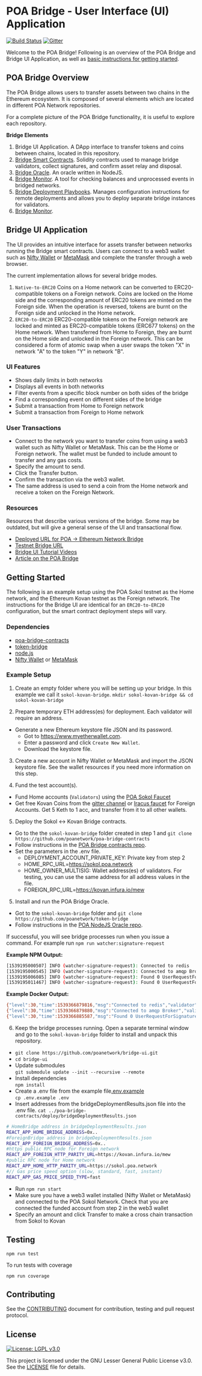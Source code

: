 # POA Bridge - User Interface (UI) Application

[![Build Status](https://travis-ci.org/patitonar/bridge-ui.svg?branch=master)](https://travis-ci.org/patitonar/bridge-ui)
[![Gitter](https://badges.gitter.im/poanetwork/poa-bridge.svg)](https://gitter.im/poanetwork/poa-bridge?utm_source=badge&utm_medium=badge&utm_campaign=pr-badge&utm_content=badge)


Welcome to the POA Bridge! Following is an overview of the POA Bridge and Bridge UI Application, as well as [basic instructions for getting started](#getting-started).


## POA Bridge Overview

The POA Bridge allows users to transfer assets between two chains in the Ethereum ecosystem. It is composed of several elements which are located in different POA Network repositories. 

For a complete picture of the POA Bridge functionality, it is useful to explore each repository.

**Bridge Elements**
1. Bridge UI Application. A DApp interface to transfer tokens and coins between chains, located in this repository.
2. [Bridge Smart Contracts](https://github.com/poanetwork/poa-bridge-contracts). Solidity contracts used to manage bridge validators, collect signatures, and confirm asset relay and disposal.
3. [Bridge Oracle](https://github.com/poanetwork/token-bridge). An oracle written in NodeJS.
4. [Bridge Monitor](https://github.com/poanetwork/bridge-monitor). A tool for checking balances and unprocessed events in bridged networks.
5. [Bridge Deployment Playbooks](https://github.com/poanetwork/deployment-bridge). Manages configuration instructions for remote deployments and allows you to deploy separate bridge instances for validators.
6. [Bridge Monitor](https://github.com/poanetwork/bridge-monitor).


## Bridge UI Application

The UI provides an intuitive interface for assets transfer between networks running the Bridge smart contracts. Users can connect to a web3 wallet such as [Nifty Wallet](https://chrome.google.com/webstore/detail/nifty-wallet/jbdaocneiiinmjbjlgalhcelgbejmnid?hl=en) or [MetaMask](https://metamask.io/) and complete the transfer through a web browser.

The current implementation allows for several bridge modes.

  1. `Native-to-ERC20` Coins on a Home network can be converted to ERC20-compatible tokens on a Foreign network. Coins are locked on the Home side and the corresponding amount of ERC20 tokens are minted on the Foreign side. When the operation is reversed, tokens are burnt on the Foreign side and unlocked in the Home network.
  2. `ERC20-to-ERC20` ERC20-compatible tokens on the Foreign network are locked and minted as ERC20-compatible tokens (ERC677 tokens) on the Home network. When transferred from Home to Foreign, they are burnt on the Home side and unlocked in the Foreign network. This can be considered a form of atomic swap when a user swaps the token "X" in network "A" to the token "Y" in network "B".


### UI Features
- Shows daily limits in both networks
- Displays all events in both networks
- Filter events from a specific block number on both sides of the bridge
- Find a corresponding event on different sides of the bridge
- Submit a transaction from Home to Foreign network
- Submit a transaction from Foreign to Home network

### User Transactions
- Connect to the network you want to transfer coins from using a web3 wallet such as Nifty Wallet or MetaMask. This can be the Home or Foreign network. The wallet must be funded to include amount to transfer and any gas costs.
- Specify the amount to send.
- Click the Transfer button.
- Confirm the transaction via the web3 wallet. 
- The same address is used to send a coin from the Home network and receive a token on the Foreign Network.

### Resources
Resources that describe various versions of the bridge. Some may be outdated, but will give a general sense of the UI and transactional flow.

- [Deployed URL for POA -> Ethereum Network Bridge](https://bridge.poa.net/)
- [Testnet Bridge URL](https://bridge-testnet.poa.net/)
- [Bridge UI Tutorial Videos](https://www.youtube.com/playlist?list=PLS5SEs8ZftgUqR3hVFiEXQLqE9QI8sIGz)
- [Article on the POA Bridge](https://medium.com/poa-network/cross-chain-bridges-paving-the-way-to-internet-of-blockchains-422ac94bc2e5)


## Getting Started

The following is an example setup using the POA Sokol testnet as the Home network, and the Ethereum Kovan testnet as the Foreign network. The instructions for the Bridge UI are identical for an `ERC20-to-ERC20` configuration, but the smart contract deployment steps will vary.

### Dependencies

- [poa-bridge-contracts](https://github.com/poanetwork/poa-bridge-contracts)
- [token-bridge](https://github.com/poanetwork/token-bridge)
- [node.js](https://nodejs.org/en/download/)
- [Nifty Wallet](https://chrome.google.com/webstore/detail/nifty-wallet/jbdaocneiiinmjbjlgalhcelgbejmnid?hl=en) or [MetaMask](https://metamask.io/)

### Example Setup

1. Create an empty folder where you will be setting up your bridge. In this example we call it `sokol-kovan-bridge`.
`mkdir sokol-kovan-bridge && cd sokol-kovan-bridge`  

2. Prepare temporary ETH address(es) for deployment. Each validator will require an address. 
  * Generate a new Ethereum keystore file JSON and its password.
    * Got to https://www.myetherwallet.com.
    * Enter a password and click `Create New Wallet`.
    * Download the keystore file.

3. Create a new account in Nifty Wallet or MetaMask and import the JSON keystore file. See the wallet resources if you need more information on this step.  

4. Fund the test account(s).
  * Fund Home accounts (`Validators`) using the [POA Sokol Faucet](https://faucet-sokol.herokuapp.com/)
  * Get free Kovan Coins from the [gitter channel](https://gitter.im/kovan-testnet/faucet) or [Iracus faucet](https://github.com/kovan-testnet/faucet) for Foreign Accounts. Get 5 Keth to 1 acc, and transfer from it to all other wallets.


5. Deploy the Sokol <-> Kovan Bridge contracts.
  * Go to the the `sokol-kovan-bridge` folder created in step 1 and `git clone https://github.com/poanetwork/poa-bridge-contracts`
  * Follow instructions in the [POA Bridge contracts repo](https://github.com/poanetwork/poa-bridge-contracts).
  * Set the parameters in the .env file.
    * DEPLOYMENT_ACCOUNT_PRIVATE_KEY: Private key from step 2
    * HOME_RPC_URL=https://sokol.poa.network
    * HOME_OWNER_MULTISIG: Wallet address(es) of validators. For testing, you can use the same address for all address values in the file. 
    * FOREIGN_RPC_URL=https://kovan.infura.io/mew


5. Install and run the POA Bridge Oracle.
  * Got to the `sokol-kovan-bridge` folder and  `git clone https://github.com/poanetwork/token-bridge`
  * Follow instructions in the [POA NodeJS Oracle repo](https://github.com/poanetwork/token-bridge).


If successful, you will see bridge processes run when you issue a command. For example run `npm run watcher:signature-request`

**Example NPM Output:**
```bash
[1539195000507] INFO (watcher-signature-request): Connected to redis
[1539195000545] INFO (watcher-signature-request): Connected to amqp Broker
[1539195006085] INFO (watcher-signature-request): Found 0 UserRequestForSignature events
[1539195011467] INFO (watcher-signature-request): Found 0 UserRequestForSignature events
```

**Example Docker Output:**

```bash
{"level":30,"time":1539366879816,"msg":"Connected to redis","validator":"0xC9f74f16F3743f4370c66DdA728D1751BCBa2616","name":"watcher-signature-request","v":1}
{"level":30,"time":1539366879880,"msg":"Connected to amqp Broker","validator":"0xC9f74f16F3743f4370c66DdA728D1751BCBa2616","name":"watcher-signature-request","v":1}
{"level":30,"time":1539366885587,"msg":"Found 0 UserRequestForSignature events","validator":"0xC9f74f16F3743f4370c66DdA728D1751BCBa2616","name":"watcher-signature-request","v":1}
```


6. Keep the bridge processes running. Open a separate terminal window and go to the `sokol-kovan-bridge` folder to install and unpack this repository.

  *  `git clone https://github.com/poanetwork/bridge-ui.git`  
  * `cd bridge-ui`
  * Update submodules  
`git submodule update --init --recursive --remote` 
  * Install dependencies  
`npm install`  
  * Create a .env file from the example file[.env.example](.env.example)  
`cp .env.example .env`  
  * Insert addresses from the bridgeDeploymentResults.json file into the .env file.
`cat ../poa-bridge-contracts/deploy/bridgeDeploymentResults.json`  

```bash
# HomeBridge address in bridgeDeploymentResults.json
REACT_APP_HOME_BRIDGE_ADDRESS=0x.. 
#ForeignBridge address in bridgeDeploymentResults.json
REACT_APP_FOREIGN_BRIDGE_ADDRESS=0x..
#https public RPC node for Foreign network
REACT_APP_FOREIGN_HTTP_PARITY_URL=https://kovan.infura.io/mew
#public RPC node for Home network 
REACT_APP_HOME_HTTP_PARITY_URL=https://sokol.poa.network 
#// Gas price speed option (slow, standard, fast, instant)
REACT_APP_GAS_PRICE_SPEED_TYPE=fast
```

  * Run `npm run start`
  * Make sure you have a web3 wallet installed (Nifty Wallet or MetaMask) and connected to the POA Sokol Network. Check that you are connected the funded account from step 2 in the web3 wallet
  * Specify an amount and click Transfer to make a cross chain transaction from Sokol to Kovan

## Testing

`npm run test`

To run tests with coverage

`npm run coverage`

## Contributing

See the [CONTRIBUTING](CONTRIBUTING.md) document for contribution, testing and pull request protocol.

## License

[![License: LGPL v3.0](https://img.shields.io/badge/License-LGPL%20v3-blue.svg)](https://www.gnu.org/licenses/lgpl-3.0)

This project is licensed under the GNU Lesser General Public License v3.0. See the [LICENSE](LICENSE) file for details.
